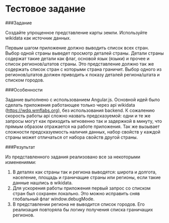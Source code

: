 Тестовое задание
================

###Задание

Создайте упрощенное представление карты земли. Используйте wikidata как источник данных.

Первым шагом приложение должно выводить список всех стран. Выбор одной страны выведет просмотр деталей страны. Детали страны содержат такие детали как флаг, основой язык (языки) и прочее и список регионов/штатов страны. Это представление должно так же содержать  список стран с которыми страна граничит. Выбор одного из регионов/штатов должен приводить к показу деталей региона/штата  и списком городов.

###Особенности

Задание выполнено с использованием Angular.js. Основной идей было сделать приложения работающее только через api wikidata (https://wdq.wmflabs.org), без использования backend. К сожалению скорость работы api сложно назвать предсказуемой: одни и те же запросы могут как приходить мгновенно так и задержкой в минуту, что прямым образом отражается на работе приложения. Так же вызывает сложности  предсказуемость наличия  данных, набор свойств у каждой страны может отличаться от набора свойств другой страны.

###Результат

Из представленного задания реализовано все за некоторыми изменениями:

  1. В деталях как страны так и региона выводятся: широта и долгота, население, площадь и граничащие страны или регионы, если такие данные нашлись в wikidata.
  2. Для ускорения работы приложения первый запрос со списком стран был сохранен локально. Это можно исправить сняв глобальный флаг window.debugMode.
  3. В представлении региона не выводится список городов. Его реализация повторяла бы логику получения списка граничащих регионов.
